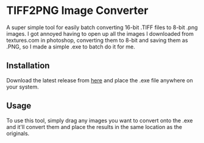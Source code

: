# TIFF2PNG Image Converter

A super simple tool for easily batch converting 16-bit .TIFF files to 8-bit .png images.
I got annoyed having to open up all the images I downloaded from textures.com in photoshop, converting them to 8-bit and saving them as .PNG, so I made a simple .exe to batch do it for me.

## Installation
Download the latest release from [here](https://github.com/Corvo2408/TIFF2PNG/releases) and place the .exe file anywhere on your system.

## Usage
To use this tool, simply drag any images you want to convert onto the .exe and it'll convert them and place the results in the same location as the originals.